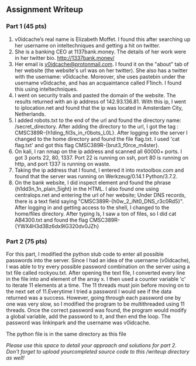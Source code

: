 ## Assignment Writeup

### Part 1 (45 pts)

1. v0idcache’s real name is Elizabeth Moffet. I found this after searching up her username on inteltechniques and getting a hit on twitter. 
2. She is a banking CEO at 1137bank.money. The details of her work were in her twitter bio. http://1337bank.money/
3. Her email is v0idcache@protonmail.com. I found it on the "about" tab of her website (the website's url was on her twitter). She also has a twitter with the username: v0idcache. Moreover, she uses pastebin under the username v0idcache, and has an acquaintance called F1inch. I found this using inteltechniques.
4. I went on security trails and pasted the domain of the website. The results returned with an ip address of 142.93.136.81. With this ip, I went to iplocation.net and found that the ip was located in Amsterdam City, Netherlands.
5. I added robots.txt to the end of the url and found the directory name: /secret_directory. After adding the directory to the url, I got the tag : CMSC389R-{h1ding_fil3s_in_r0bots_L0L}. After logging into the server I changed to the home directory and found the file flag.txt. I used 'cat flag.txt' and got this flag CMSC389R-{brut3_f0rce_m4ster}. 
6. On kali, I ran nmap on the ip address and scanned all 60000+ ports. I got 3 ports 22, 80, 1337. Port 22 is running on ssh, port 80 is running on http, and port 1337 is running on waste.
7. Taking the ip address that I found, I entered it into mxtoolbox.com and found that the server was running on Werkzeug/0.14.1 Python/3.7.2. 
8. On the bank website, I did inspect element and found the phrase {h1dd3n_1n_plain_5ight}  in the HTML. I also found one using centralops.net and entering the url of her website; Under DNS records, there is a text  field saying "CMSC389R-{h0w_2_iNt0_DNS_r3c0Rd5}". After logging in and getting access to the shell, I changed to the home/files directory. After typing ls, I saw a ton of files, so I did cat AB4300.txt and found the flag CMSC389R-{YWX4H3d3Bz6dx9lG320dv0JZh}



### Part 2 (75 pts)

For this part, I modified the python stub code to enter all possible passwords into the server. Since I had an idea of the username (v0idcache), I was able to try every possible password combination on the server using a txt file called rockyou.txt. After opening the text file, I converted every line in the file into and element of the array x. I then used a counter variable 'c' to iterate 11 elements at a time. The 11 threads must join before moving on to the next set of 11.Everytime I tried a password I would see if the data returned was a success. However, going through each password one by one was very slow, so I modified the program to be multithreaded using 11 threads. Once the correct password was found, the program would modify a global variable, add the password to it, and then end the loop. The password was linkinpark and the username was v0idcache. 

The python file is in the same directory as this file

*Please use this space to detail your approach and solutions for part 2. Don't forget to upload yourcompleted source code to this /writeup directory as well!*


